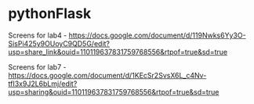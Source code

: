 # pythonFlask
Screens for lab4 - https://docs.google.com/document/d/119Nwks6Yy3O-SisPi425y9OUoyC9QD5G/edit?usp=share_link&ouid=110119637831759768556&rtpof=true&sd=true



Screens for lab7 - https://docs.google.com/document/d/1KEcSr2SvsX6L_c4Nv-tfI3x9J2L6bLmj/edit?usp=sharing&ouid=110119637831759768556&rtpof=true&sd=true
